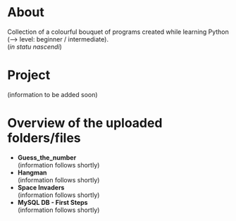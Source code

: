 # About
Collection of a colourful bouquet of programs created while learning Python (--> level: beginner / intermediate).  
(*in statu nascendi*)

# Project
(information to be added soon)

# Overview of the uploaded folders/files
- **Guess_the_number**  
(information follows shortly)
- **Hangman**  
(information follows shortly)
- **Space Invaders**  
(information follows shortly)
- **MySQL DB - First Steps**  
(information follows shortly)
